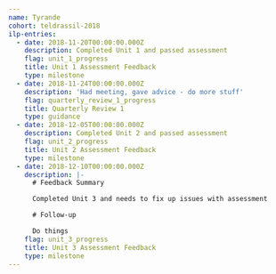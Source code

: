 ```yaml
---
name: Tyrande
cohort: teldrassil-2018
ilp-entries:
  - date: 2018-11-20T00:00:00.000Z
    description: Completed Unit 1 and passed assessment
    flag: unit_1_progress
    title: Unit 1 Assessment Feedback
    type: milestone
  - date: 2018-11-24T00:00:00.000Z
    description: 'Had meeting, gave advice - do more stuff'
    flag: quarterly_review_1_progress
    title: Quarterly Review 1
    type: guidance
  - date: 2018-12-05T00:00:00.000Z
    description: Completed Unit 2 and passed assessment
    flag: unit_2_progress
    title: Unit 2 Assessment Feedback
    type: milestone
  - date: 2018-12-10T00:00:00.000Z
    description: |-
      # Feedback Summary

      Completed Unit 3 and needs to fix up issues with assessment

      # Follow-up

      Do things
    flag: unit_3_progress
    title: Unit 3 Assessment Feedback
    type: milestone
---
```


